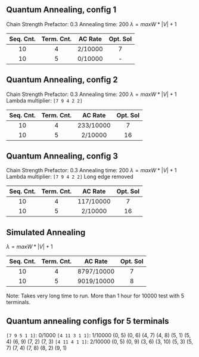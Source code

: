 ## Quantum Annealing, config 1

Chain Strength Prefactor: 0.3
Annealing time: 200
$\lambda = max{W} * |V| + 1$

| Seq. Cnt. | Term. Cnt. | AC Rate | Opt. Sol |
|:---------:|:----------:|:-------:|:--------:|
|    10     |     4      | 2/10000 |    7     |
|    10     |     5      | 0/10000 |    -     |

## Quantum Annealing, config 2
Chain Strength Prefactor: 0.3
Annealing time: 200
$\lambda = max{W} * |V| + 1$
Lambda multiplier: `[7 9 4 2 2]`

| Seq. Cnt. | Term. Cnt. |  AC Rate  | Opt. Sol |
|:---------:|:----------:|:---------:|:--------:|
|    10     |     4      | 233/10000 |    7     |
|    10     |     5      |  2/10000  |    16    |

## Quantum Annealing, config 3
Chain Strength Prefactor: 0.3
Annealing time: 200
$\lambda = max{W} * |V| + 1$
Lambda multiplier: `[7 9 4 2 2]`
Long edge removed

| Seq. Cnt. | Term. Cnt. |  AC Rate  | Opt. Sol |
|:---------:|:----------:|:---------:|:--------:|
|    10     |     4      | 117/10000 |    7     |
|    10     |     5      |  2/10000  |    16    |

## Simulated Annealing

$\lambda = max{W} * |V| + 1$

| Seq. Cnt. | Term. Cnt. |  AC Rate   | Opt. Sol |
|:---------:|:----------:|:----------:|:--------:|
|    10     |     4      | 8797/10000 |    7     |
|    10     |     5      | 9019/10000 |    8     |

Note: Takes very long time to run. More than 1 hour for 10000 test with 5 terminals.

## Quantum annealing configs for 5 terminals

`[7 9 5 1 1]`: 0/1000
`[4 11 3 1 1]`: 1/10000
(0, 5)
(0, 6)
(4, 7)
(4, 8)
(5, 1)
(5, 4)
(6, 9)
(7, 2)
(7, 3)
`[4 11 4 1 1]`: 2/10000
(0, 5)
(0, 9)
(3, 6)
(3, 10)
(5, 3)
(5, 7)
(7, 4)
(7, 8)
(8, 2)
(9, 1)